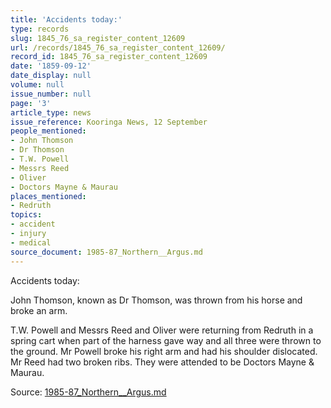 ```yaml
---
title: 'Accidents today:'
type: records
slug: 1845_76_sa_register_content_12609
url: /records/1845_76_sa_register_content_12609/
record_id: 1845_76_sa_register_content_12609
date: '1859-09-12'
date_display: null
volume: null
issue_number: null
page: '3'
article_type: news
issue_reference: Kooringa News, 12 September
people_mentioned:
- John Thomson
- Dr Thomson
- T.W. Powell
- Messrs Reed
- Oliver
- Doctors Mayne & Maurau
places_mentioned:
- Redruth
topics:
- accident
- injury
- medical
source_document: 1985-87_Northern__Argus.md
---
```


Accidents today:

John Thomson, known as Dr Thomson, was thrown from his horse and broke an arm.

T.W. Powell and Messrs Reed and Oliver were returning from Redruth in a spring cart when part of the harness gave way and all three were thrown to the ground.  Mr Powell broke his right arm and had his shoulder dislocated.  Mr Reed had two broken ribs.  They were attended to be Doctors Mayne & Maurau.

Source: [1985-87_Northern__Argus.md](/downloads/markdown/1985-87_Northern__Argus.md)
